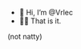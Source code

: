 - 👋 Hi, I’m @Vrlec
- 👍🏿 That is it.

(not natty)



<!---
Vrlec/Vrlec is a ✨ special ✨ repository because its `README.md` (this file) appears on your GitHub profile.
You can click the Preview link to take a look at your changes.

CO TE JEBE
JA MAM TRAKTOR
--->
